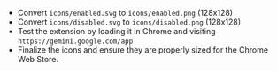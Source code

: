 - Convert `icons/enabled.svg` to `icons/enabled.png` (128x128)
- Convert `icons/disabled.svg` to `icons/disabled.png` (128x128)
- Test the extension by loading it in Chrome and visiting `https://gemini.google.com/app`
- Finalize the icons and ensure they are properly sized for the Chrome Web Store.
